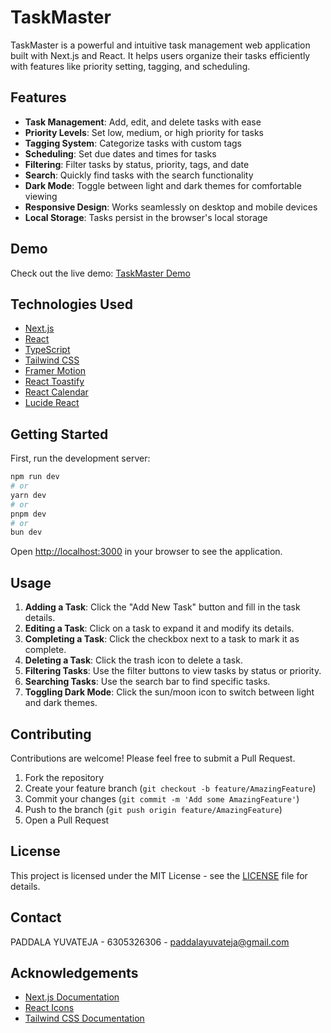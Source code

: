 # TaskMaster

TaskMaster is a powerful and intuitive task management web application built with Next.js and React. It helps users organize their tasks efficiently with features like priority setting, tagging, and scheduling.

## Features

- **Task Management**: Add, edit, and delete tasks with ease
- **Priority Levels**: Set low, medium, or high priority for tasks
- **Tagging System**: Categorize tasks with custom tags
- **Scheduling**: Set due dates and times for tasks
- **Filtering**: Filter tasks by status, priority, tags, and date
- **Search**: Quickly find tasks with the search functionality
- **Dark Mode**: Toggle between light and dark themes for comfortable viewing
- **Responsive Design**: Works seamlessly on desktop and mobile devices
- **Local Storage**: Tasks persist in the browser's local storage

## Demo

Check out the live demo: [TaskMaster Demo](https://todolist-taskmaster-hgoull8cs-yuvateja2003s-projects.vercel.app/)

## Technologies Used

- [Next.js](https://nextjs.org/)
- [React](https://reactjs.org/)
- [TypeScript](https://www.typescriptlang.org/)
- [Tailwind CSS](https://tailwindcss.com/)
- [Framer Motion](https://www.framer.com/motion/)
- [React Toastify](https://fkhadra.github.io/react-toastify/)
- [React Calendar](https://github.com/wojtekmaj/react-calendar)
- [Lucide React](https://lucide.dev/)

## Getting Started

First, run the development server:

```bash
npm run dev
# or
yarn dev
# or
pnpm dev
# or
bun dev
```

Open [http://localhost:3000](http://localhost:3000) in your browser to see the application.

## Usage

1. **Adding a Task**: Click the "Add New Task" button and fill in the task details.
2. **Editing a Task**: Click on a task to expand it and modify its details.
3. **Completing a Task**: Click the checkbox next to a task to mark it as complete.
4. **Deleting a Task**: Click the trash icon to delete a task.
5. **Filtering Tasks**: Use the filter buttons to view tasks by status or priority.
6. **Searching Tasks**: Use the search bar to find specific tasks.
7. **Toggling Dark Mode**: Click the sun/moon icon to switch between light and dark themes.

## Contributing

Contributions are welcome! Please feel free to submit a Pull Request.

1. Fork the repository
2. Create your feature branch (`git checkout -b feature/AmazingFeature`)
3. Commit your changes (`git commit -m 'Add some AmazingFeature'`)
4. Push to the branch (`git push origin feature/AmazingFeature`)
5. Open a Pull Request

## License

This project is licensed under the MIT License - see the [LICENSE](LICENSE) file for details.

## Contact

PADDALA YUVATEJA - 6305326306 - paddalayuvateja@gmail.com

## Acknowledgements

- [Next.js Documentation](https://nextjs.org/docs)
- [React Icons](https://react-icons.github.io/react-icons/)
- [Tailwind CSS Documentation](https://tailwindcss.com/docs)
